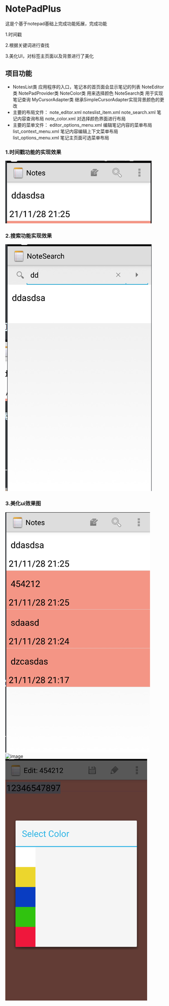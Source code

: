 # NotePadPlus
这是个基于notepad基础上完成功能拓展，完成功能

1.时间戳

2.根据关键词进行查找

3.美化UI，对标签主页面以及背景进行了美化



##  项目功能

- 
  NotesList类 应用程序的入口，笔记本的首页面会显示笔记的列表
  NoteEditor类 
  NotePadProvider类 
  NoteColor类 用来选择颜色
  NoteSearch类 用于实现笔记查询
  MyCursorAdapter类 继承SimpleCursorAdapter实现背景颜色的更改
- 主要的布局文件：
  note_editor.xml
  noteslist_item.xml 
  note_search.xml 笔记内容查询布局
  note_color.xml 对选择颜色界面进行布局
- 主要的菜单文件：
  editor_options_menu.xml 编辑笔记内容的菜单布局
  list_context_menu.xml 笔记内容编辑上下文菜单布局
  list_options_menu.xml 笔记主页面可选菜单布局

### 1.时间戳功能的实现效果
![image](https://github.com/crtea/NotePad-masterPlus/blob/master/picture/1.png)
### 2.搜索功能实现效果
![image](https://github.com/crtea/NotePad-masterPlus/blob/master/picture/2.png)
### 3.美化ui效果图

![image](https://github.com/crtea/NotePad-masterPlus/blob/master/picture/3.png)
![image](https://github.com/crtea/NotePad-masterPlus/blob/master/picture/4png)
![image](https://github.com/crtea/NotePad-masterPlus/blob/master/picture/5.png)




